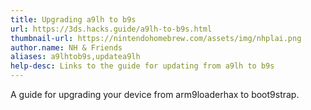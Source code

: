 ```yaml
---
title: Upgrading a9lh to b9s
url: https://3ds.hacks.guide/a9lh-to-b9s.html
thumbnail-url: https://nintendohomebrew.com/assets/img/nhplai.png
author.name: NH & Friends
aliases: a9lhtob9s,updatea9lh
help-desc: Links to the guide for updating from a9lh to b9s
---
```


A guide for upgrading your device from arm9loaderhax to boot9strap.
